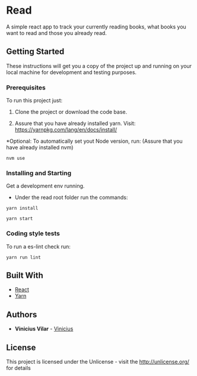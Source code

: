 # Read

A simple react app to track your currently reading books, what books you want to read and those you already read.

## Getting Started

These instructions will get you a copy of the project up and running on your local machine for development and testing purposes.

### Prerequisites

To run this project just:

1. Clone the project or download the code base.

2. Assure that you have already installed yarn.
  Visit: https://yarnpkg.com/lang/en/docs/install/

*Optional: To automatically set yout Node version, run:
(Assure that you have already installed nvm)
```
nvm use
```

### Installing and Starting

Get a development env running.

- Under the read root folder run the commands:

```
yarn install
```

```
yarn start
```

### Coding style tests

To run a es-lint check run:

```
yarn run lint
```

## Built With

* [React](https://www.npmjs.com/package/create-react-app)
* [Yarn](https://yarnpkg.com/en/)

## Authors

* **Vinicius Vilar** - [Vinicius](https://github.com/ViniciusBVilar)

## License

This project is licensed under the Unlicense - visit the http://unlicense.org/ for details
